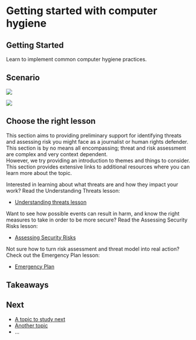 # Getting started with computer hygiene
## Getting Started


Learn to implement common computer hygiene practices.



## Scenario

![](scenario.png)

![](scenario.png)



## Choose the right lesson


This section aims to providing preliminary support for identifying threats and assessing risk you might face as a journalist or human rights defender. This section is by no means all encompassing; threat and risk assessment are complex and very context dependent.
<br>
However, we try providing an introduction to themes and things to consider. This section provides extensive links to additional resources where you can learn more about the topic.

Interested in learning about what threats are and how they impact your work? Read the Understanding Threats lesson:
* [Understanding threats lesson](en/topics/practice-2-planning/1-threats/1-1-intro.md)

Want to see how possible events can result in harm, and know the right measures to take in order to be more secure? Read the Assessing Security Risks lesson:
* [Assessing Security Risks](en/topics/practice-2-planning/2-assess-risk/1-1-intro.md)

Not sure how to turn risk assessment and threat model into real action? Check out the Emergency Plan lesson:
* [Emergency Plan](en/topics/practice-2-planning/4-emergency-plan/1-1-intro.md)



## Takeaways




## Next

 * [A topic to study next](en/topics/_topic/_unit/index.md)
 * [Another topic](en/topics/_topic/_unit/index.md)
 * ...


